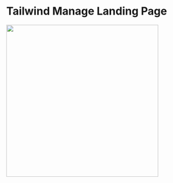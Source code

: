 # Tailwind Manage Landing Page

<img src="https://res.cloudinary.com/djnhw4aey/image/upload/v1649259046/text-color_i45hvo.png" width="400">
